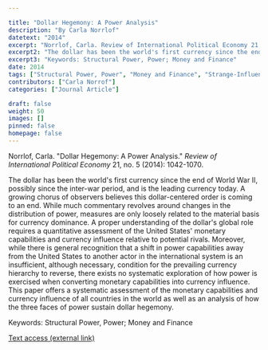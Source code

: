 ```yaml
---

title: "Dollar Hegemony: A Power Analysis"
description: "By Carla Norrlof"
datetext: "2014"
excerpt: "Norrlof, Carla. Review of International Political Economy 21, no. 5 (2014): 1042-1070."
excerpt2: "The dollar has been the world's first currency since the end of World War II, possibly since the inter-war period, and is the leading currency today. A growing chorus of observers believes this dollar-centered order is coming to an end. While much commentary revolves around changes in the distribution of power, measures are only loosely related to the material basis for currency dominance. A proper understanding of the dollar's global role requires a quantitative assessment of the United States' monetary capabilities and currency influence relative to potential rivals. Moreover, while there is general recognition that a shift in power capabilities away from the United States to another actor in the international system is an insufficient, although necessary, condition for the prevailing currency hierarchy to reverse, there exists no systematic exploration of how power is exercised when converting monetary capabilities into currency influence. This paper offers a systematic assessment of the monetary capabilities and currency influence of all countries in the world as well as an analysis of how the three faces of power sustain dollar hegemony."
excerpt3: "Keywords: Structural Power, Power; Money and Finance"
date: 2014
tags: ["Structural Power, Power", "Money and Finance", "Strange-Influenced Works", "2010's"]
contributors: ["Carla Norrof"]
categories: ["Journal Article"]

draft: false
weight: 50
images: []
pinned: false
homepage: false
---
```


Norrlof, Carla. "Dollar Hegemony: A Power Analysis." *Review of International Political Economy* 21, no. 5 (2014): 1042-1070.

The dollar has been the world's first currency since the end of World War II, possibly since the inter-war period, and is the leading currency today. A growing chorus of observers believes this dollar-centered order is coming to an end. While much commentary revolves around changes in the distribution of power, measures are only loosely related to the material basis for currency dominance. A proper understanding of the dollar's global role requires a quantitative assessment of the United States' monetary capabilities and currency influence relative to potential rivals. Moreover, while there is general recognition that a shift in power capabilities away from the United States to another actor in the international system is an insufficient, although necessary, condition for the prevailing currency hierarchy to reverse, there exists no systematic exploration of how power is exercised when converting monetary capabilities into currency influence. This paper offers a systematic assessment of the monetary capabilities and currency influence of all countries in the world as well as an analysis of how the three faces of power sustain dollar hegemony.

Keywords: Structural Power, Power; Money and Finance

[Text access (external link)](https://doi.org/10.1080/09692290.2014.895773)
